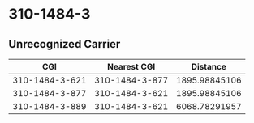 # 310-1484-3
## Unrecognized Carrier


| CGI | Nearest CGI | Distance |
|-----|-------------|----------|
| 310-1484-3-621 | 310-1484-3-877 | 1895.98845106 |
| 310-1484-3-877 | 310-1484-3-621 | 1895.98845106 |
| 310-1484-3-889 | 310-1484-3-621 | 6068.78291957 |
